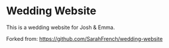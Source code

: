 # Wedding Website 

This is a wedding website for Josh & Emma. 

Forked from: https://github.com/SarahFrench/wedding-website